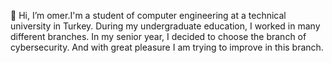 👋 Hi, I’m omer.I'm a student of computer engineering at a technical university in Turkey.
During my undergraduate education, I worked in many different branches. In my senior year, I decided to choose the branch of cybersecurity. And with great pleasure I am trying to improve in this branch.

